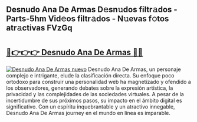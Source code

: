 ## Desnudo Ana De Armas D𝚎sn𝚞dos filtr𝚊dos - Parts-5hm Vid𝚎os filtr𝚊dos - N𝚞evas f𝚘tos atr𝚊ctivas FVzGq

# <h2><a href="http://mb6ign.tromn.icu/?c=Desnudo+Ana+De+Armas">🔗👉👉👉 Desnudo Ana De Armas 🔗🔗</a></h2>

[![Desnudo Ana De Armas nuevo](https://i.imgur.com/pEAQMta.gif)](http://mb6ign.tromn.icu/?c=Desnudo+Ana+De+Armas)
Desnudo Ana De Armas, un personaje complejo e intrigante, elude la clasificación directa. Su enfoque poco ortodoxo para construir una personalidad web ha magnetizado y ofendido a los observadores, generando debates sobre la expresión artística, la privacidad y las complejidades de las sociedades virtuales. A pesar de la incertidumbre de sus próximos pasos, su impacto en el ámbito digital es significativo. Con un espíritu inquebrantable y un atractivo innegable, Desnudo Ana De Armas journey en el mundo en línea es imparable.
